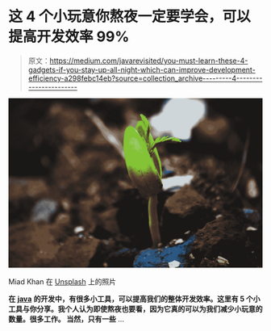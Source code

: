 # 这 4 个小玩意你熬夜一定要学会，可以提高开发效率 99%

> 原文：<https://medium.com/javarevisited/you-must-learn-these-4-gadgets-if-you-stay-up-all-night-which-can-improve-development-efficiency-a298febc14eb?source=collection_archive---------4----------------------->

![](img/0f2ddd289894f150d2e1661bf0aa28f6.png)

Miad Khan 在 [Unsplash](https://unsplash.com?utm_source=medium&utm_medium=referral) 上的照片

**在** [**java**](/javarevisited/10-best-places-to-learn-java-online-for-free-ce5e713ab5b2) **的开发中，有很多小工具，可以提高我们的整体开发效率。这里有 5 个小工具与你分享。我个人认为即使熬夜也要看，因为它真的可以为我们减少小玩意的数量。很多工作。
当然，只有一些** …